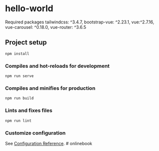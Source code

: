 # hello-world
Required packages tailwindcss: ^3.4.7, bootstrap-vue: ^2.23.1, vue:^2.7.16, vue-carousel: ^0.18.0, vue-router: ^3.6.5

## Project setup
```
npm install
```

### Compiles and hot-reloads for development
```
npm run serve
```

### Compiles and minifies for production
```
npm run build
```

### Lints and fixes files
```
npm run lint
```

### Customize configuration
See [Configuration Reference](https://cli.vuejs.org/config/).
#   o n l i n e b o o k 
 
 
